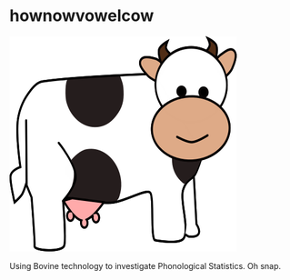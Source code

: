 hownowvowelcow
==============

![cow logo](img/cow.svg)

Using Bovine technology to investigate Phonological Statistics. Oh snap.

